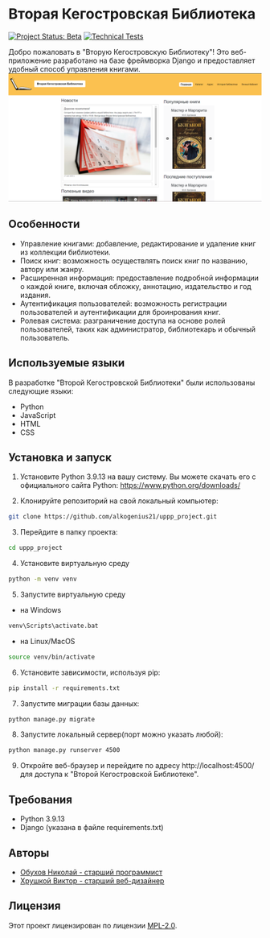# Вторая Кегостровская Библиотека
[![Project Status: Beta](https://img.shields.io/badge/status-beta-blue.svg)](https://github.com/alkogenius21/uppp_project)
[![Technical Tests](https://img.shields.io/badge/tests-passing-brightgreen.svg)](https://github.com/alkogenius21/uppp_project)

Добро пожаловать в "Вторую Кегостровскую Библиотеку"! Это веб-приложение разработано на базе фреймворка Django и предоставляет удобный способ управления книгами.
![Кегостровская Библиотека](site_screen/main.png)

## Особенности

- Управление книгами: добавление, редактирование и удаление книг из коллекции библиотеки.
- Поиск книг: возможность осуществлять поиск книг по названию, автору или жанру.
- Расширенная информация: предоставление подробной информации о каждой книге, включая обложку, аннотацию, издательство и год издания.
- Аутентификация пользователей: возможность регистрации пользователей и аутентификации для броинрования книг.
- Ролевая система: разграничение доступа на основе ролей пользователей, таких как администратор, библиотекарь и обычный пользователь.


## Используемые языки

В разработке "Второй Кегостровской Библиотеки" были использованы следующие языки:

- Python
- JavaScript
- HTML
- CSS

## Установка и запуск

1. Установите Python 3.9.13 на вашу систему. Вы можете скачать его с официального сайта Python: https://www.python.org/downloads/

2. Клонируйте репозиторий на свой локальный компьютер:

```bash
git clone https://github.com/alkogenius21/uppp_project.git
```
3. Перейдите в папку проекта:

```bash
cd uppp_project
```
4. Установите виртуальную среду
 ```bash
python -m venv venv
```
5. Запустите виртуальную среду
- на Windows
```bash
venv\Scripts\activate.bat
```
- на Linux/MacOS
```bash
source venv/bin/activate
```
6. Установите зависимости, используя pip:
```bash
pip install -r requirements.txt
```
7. Запустите миграции базы данных:
```bash
python manage.py migrate
```
8. Запустите локальный сервер(порт можно указать любой):
```bash
python manage.py runserver 4500
```
9. Откройте веб-браузер и перейдите по адресу http://localhost:4500/ для доступа к "Второй Кегостровской Библиотеке".

## Требования

- Python 3.9.13
- Django (указана в файле requirements.txt)

## Авторы

- [Обухов Николай - старший программист](mailto:fairdanger43@gmail.com)
- [Хрушкой Виктор - старший веб-дизайнер](mailto:vkhrushkoy@gmail.com)

## Лицензия

Этот проект лицензирован по лицензии [MPL-2.0](https://www.mozilla.org/en-US/MPL/2.0/).

